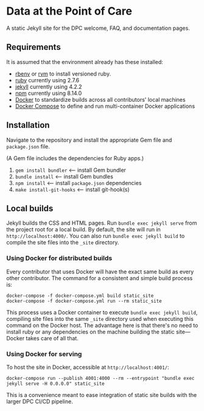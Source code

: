 # Data at the Point of Care
A static Jekyll site for the DPC welcome, FAQ, and documentation pages.

## Requirements
It is assumed that the environment already has these installed:

- [rbenv](https://github.com/rbenv/rbenv) or [rvm](https://rvm.io/) to install versioned ruby.
- [ruby](https://www.ruby-lang.org/en/) currently using 2.7.6
- [jekyll](https://jekyllrb.com/) currently using 4.2.2
- [npm](https://www.npmjs.com/) currently using 8.14.0
- [Docker](https://docs.docker.com/install/) to standardize builds across all contributors' local machines
- [Docker Compose](https://docs.docker.com/compose/install/) to define and run multi-container Docker applications

## Installation
Navigate to the repository and install the appropriate Gem file and `package.json` file.

(A Gem file includes the dependencies for Ruby apps.)

1. `gem install bundler` <— install Gem bundler
2. `bundle install` <— install Gem bundles
3. `npm install` <— install `package.json` dependencies
4. `make install-git-hooks` <— install git-hook(s)

## Local builds
Jekyll builds the CSS and HTML pages. Run `bundle exec jekyll serve` from the project root for a local build. By default, the site will run in `http://localhost:4000/`. You can also run `bundle exec jekyll build` to compile the site files into the `_site` directory.

### Using Docker for distributed builds
Every contributor that uses Docker will have the exact same build as every other contributor. The command for a consistent and simple build process is:

```
docker-compose -f docker-compose.yml build static_site
docker-compose -f docker-compose.yml run --rm static_site
```

This process uses a Docker container to execute `bundle exec jekyll build`, compiling site files into the same `_site` directory used when executing this command on the Docker host. The advantage here is that there's no need to install ruby or any dependencies on the machine building the static site—Docker takes care of all that.

### Using Docker for serving
To host the site in Docker, accessible at `http://localhost:4001/`:

```
docker-compose run --publish 4001:4000 --rm --entrypoint "bundle exec jekyll serve -H 0.0.0.0" static_site
```

This is a convenience meant to ease integration of static site builds with the larger DPC CI/CD pipeline.

